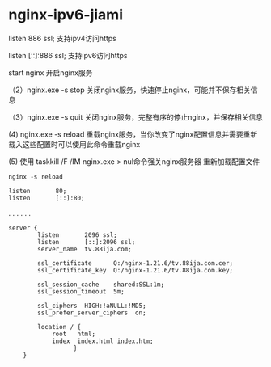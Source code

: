 # nginx-ipv6-jiami
listen 886 ssl; 支持ipv4访问https

listen [::]:886 ssl; 支持ipv6访问https

start nginx 开启nginx服务

（2）nginx.exe -s stop 关闭nginx服务，快速停止nginx，可能并不保存相关信息

（3）nginx.exe -s quit 关闭nginx服务，完整有序的停止nginx，并保存相关信息

(4) nginx.exe -s reload 重载nginx服务，当你改变了nginx配置信息并需要重新载入这些配置时可以使用此命令重载nginx

(5) 使用 taskkill /F /IM nginx.exe > nul命令强关nginx服务器
重新加载配置文件

```
nginx -s reload
```
```
listen       80;
listen       [::]:80;
```
.
.
.
.
.
.
```
server {
        listen       2096 ssl;
		listen       [::]:2096 ssl;
        server_name  tv.88ija.com;

        ssl_certificate      Q:/nginx-1.21.6/tv.88ija.com.cer;
        ssl_certificate_key  Q:/nginx-1.21.6/tv.88ija.com.key;

        ssl_session_cache    shared:SSL:1m;
        ssl_session_timeout  5m;

        ssl_ciphers  HIGH:!aNULL:!MD5;
        ssl_prefer_server_ciphers  on;

        location / {
            root   html;
            index  index.html index.htm;
                  }
    }
```
